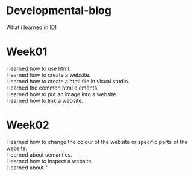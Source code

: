 # Developmental-blog
What i learned in ID!<br>

# Week01
I learned how to use html.<br>
I learned how to create a website.<br>
I learned how to create a html file in visual studio.<br>
I learned the common html elements.<br>
I learned how to put an image into a website.<br>
I learned how to link a website.<br>

# Week02
I learned how to change the colour of the website or specific parts of the website. <br>
I learned about semantics. <br>
I learned how to inspect a website. <br>
I learned about "<style>".<br>
I learned about '#'.<br>
I learned how to change the fonts.<br>
I learned how to use css.<br>

# Week03
I learned about the "<form>" tag.<br>
I learned how to use "<input>" tag to create different type of questiobns.<br>
I learned how to create a button in a website.<br>
I leanred how to put a placeholder in a text box.<br>
I learned how to make a question have validations.<br>
I learned about descendant selector.<br>
I learned about class.<br>
I learned how to go mobile mode in the computer.<br>
I learned about position.<br>
I learned about flexbox.<br>


